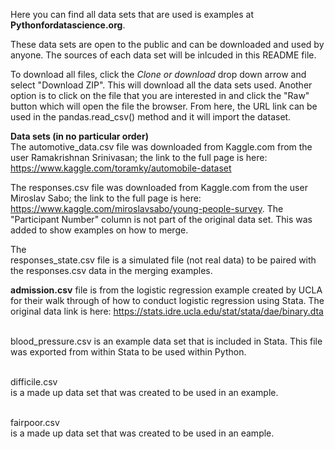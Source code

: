
Here you can find all data sets that are used is examples at <b>Pythonfordatascience.org</b>.

These data sets are open to the public and can be downloaded and used by anyone. The sources of each data set will be inlcuded in this README file.

To download all files, click the <i>Clone or download</i> drop down arrow and select "Download ZIP". This will download all the data sets used. Another option is to click on the file that you are interested in and click the "Raw" button which will open the file the browser. From here, the URL link can be used in the pandas.read_csv() method and it will import the dataset.


<b>Data sets (in no particular order)</b><br />
The automotive_data.csv file was downloaded from Kaggle.com from the user Ramakrishnan Srinivasan; the link to the full page is here: https://www.kaggle.com/toramky/automobile-dataset

The responses.csv file was downloaded from Kaggle.com from the user Miroslav Sabo; the link to the full page is here: https://www.kaggle.com/miroslavsabo/young-people-survey. The "Participant Number" column is not part of the original data set. This was added to show examples on how to merge.

The <br>responses_state.csv</b> file is a simulated file (not real data) to be paired with the responses.csv data in the merging examples.

<b>admission.csv</b> file is from the logistic regression example created by UCLA for their walk through of how to conduct logistic 
regression using Stata. The original data link is here: https://stats.idre.ucla.edu/stat/stata/dae/binary.dta

<br>blood_pressure.csv</b> is an example data set that is included in Stata. This file was exported from within Stata to be used within
Python.

<br>difficile.csv</br> is a made up data set that was created to be used in an example.

<br>fairpoor.csv</br> is a made up data set that was created to be used in an eample.
